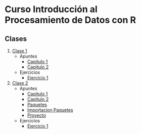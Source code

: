 # Curso Introducción al Procesamiento de Datos con R

## Clases
1.  [Clase 1](./Clase_1/)
    * Apuntes
        * [Capitulo 1](./Clase_1/Capitulo_1_Logica_Sintactica_R_Base_1.html)
        * [Capitulo 2](./Clase_1/Capitulo_2_Objetos_.html)
    * Ejercicios
        * [Ejercicio 1](./Clase_1/Ejercicio_1/Consigna.html)
2.  [Clase 2](./Clase_2/)
    * Apuntes
        * [Capitulo 1](./Clase_2/Capitulo_1_Funciones_y_Paquetes.html)
        * [Capitulo 2](./Clase_2/Capituo_2_Importacion_de_Archivos.html)
        * [Paquetes](./Clase_2/Paquetes_R.html)
        * [Importacion Paquetes](./Clase_2/Importacion_Paquetes.html)
        * [Proyecto](./Clase_2/Proyecto_de_Trabajo_R.html)
    * Ejercicios
        * [Ejercicio 1](./Clase_2/Ejercicio_1/docs/README.md)
